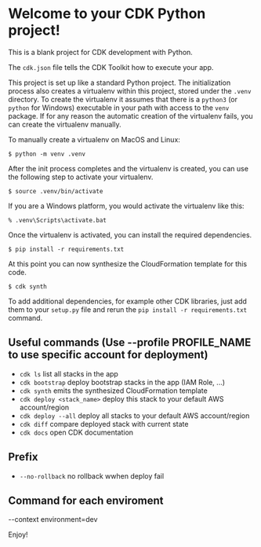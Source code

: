 # Welcome to your CDK Python project!

This is a blank project for CDK development with Python.

The `cdk.json` file tells the CDK Toolkit how to execute your app.

This project is set up like a standard Python project. The initialization
process also creates a virtualenv within this project, stored under the `.venv`
directory. To create the virtualenv it assumes that there is a `python3`
(or `python` for Windows) executable in your path with access to the `venv`
package. If for any reason the automatic creation of the virtualenv fails,
you can create the virtualenv manually.

To manually create a virtualenv on MacOS and Linux:

```
$ python -m venv .venv
```

After the init process completes and the virtualenv is created, you can use the following
step to activate your virtualenv.

```
$ source .venv/bin/activate
```

If you are a Windows platform, you would activate the virtualenv like this:

```
% .venv\Scripts\activate.bat
```

Once the virtualenv is activated, you can install the required dependencies.

```
$ pip install -r requirements.txt
```

At this point you can now synthesize the CloudFormation template for this code.

```
$ cdk synth
```

To add additional dependencies, for example other CDK libraries, just add
them to your `setup.py` file and rerun the `pip install -r requirements.txt`
command.

## Useful commands (Use --profile PROFILE_NAME to use specific account for deployment)

- `cdk ls` list all stacks in the app
- `cdk bootstrap` deploy bootstrap stacks in the app (IAM Role, ...)
- `cdk synth` emits the synthesized CloudFormation template
- `cdk deploy <stack_name>` deploy this stack to your default AWS account/region
- `cdk deploy --all` deploy all stacks to your default AWS account/region
- `cdk diff` compare deployed stack with current state
- `cdk docs` open CDK documentation

## Prefix

- `--no-rollback` no rollback wwhen deploy fail

## Command for each enviroment

--context environment=dev

Enjoy!
